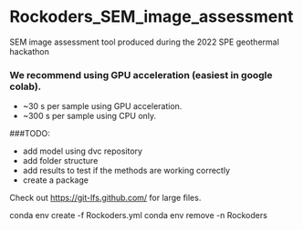 # Rockoders_SEM_image_assessment
SEM image assessment tool produced during the 2022 SPE geothermal hackathon

### We recommend using GPU acceleration (easiest in google colab).
- ~30 s per sample using GPU acceleration.
- ~300 s per sample using CPU only.


###TODO:
- add model using dvc repository
- add folder structure
- add results to test if the methods are working correctly
- create a package

Check out https://git-lfs.github.com/ for large files.


conda env create -f Rockoders.yml
conda env remove -n Rockoders
